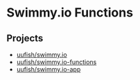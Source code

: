# Swimmy.io Functions

## Projects

- [uufish/swimmy.io](https://github.com/uufish/swimmy.io)
- [uufish/swimmy.io-functions](https://github.com/uufish/swimmy.io-functions)
- [uufish/swimmy.io-app](https://github.com/uufish/swimmy.io-app)
